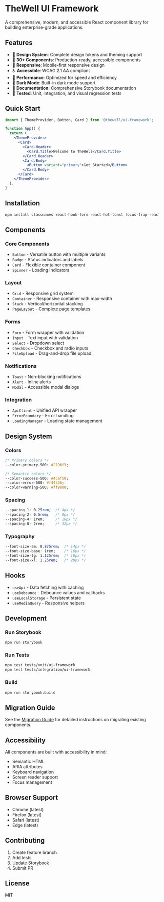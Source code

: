 # TheWell UI Framework

A comprehensive, modern, and accessible React component library for building enterprise-grade applications.

## Features

- 🎨 **Design System**: Complete design tokens and theming support
- 🧩 **30+ Components**: Production-ready, accessible components
- 📱 **Responsive**: Mobile-first responsive design
- ♿ **Accessible**: WCAG 2.1 AA compliant
- 🚀 **Performance**: Optimized for speed and efficiency
- 🌙 **Dark Mode**: Built-in dark mode support
- 📖 **Documentation**: Comprehensive Storybook documentation
- 🧪 **Tested**: Unit, integration, and visual regression tests

## Quick Start

```jsx
import { ThemeProvider, Button, Card } from '@thewell/ui-framework';

function App() {
  return (
    <ThemeProvider>
      <Card>
        <Card.Header>
          <Card.Title>Welcome to TheWell</Card.Title>
        </Card.Header>
        <Card.Body>
          <Button variant="primary">Get Started</Button>
        </Card.Body>
      </Card>
    </ThemeProvider>
  );
}
```

## Installation

```bash
npm install classnames react-hook-form react-hot-toast focus-trap-react @floating-ui/react framer-motion
```

## Components

### Core Components
- `Button` - Versatile button with multiple variants
- `Badge` - Status indicators and labels
- `Card` - Flexible container component
- `Spinner` - Loading indicators

### Layout
- `Grid` - Responsive grid system
- `Container` - Responsive container with max-width
- `Stack` - Vertical/horizontal stacking
- `PageLayout` - Complete page templates

### Forms
- `Form` - Form wrapper with validation
- `Input` - Text input with validation
- `Select` - Dropdown select
- `Checkbox` - Checkbox and radio inputs
- `FileUpload` - Drag-and-drop file upload

### Notifications
- `Toast` - Non-blocking notifications
- `Alert` - Inline alerts
- `Modal` - Accessible modal dialogs

### Integration
- `ApiClient` - Unified API wrapper
- `ErrorBoundary` - Error handling
- `LoadingManager` - Loading state management

## Design System

### Colors
```css
/* Primary colors */
--color-primary-500: #2196f3;

/* Semantic colors */
--color-success-500: #4caf50;
--color-error-500: #f44336;
--color-warning-500: #ff9800;
```

### Spacing
```css
--spacing-1: 0.25rem;  /* 4px */
--spacing-2: 0.5rem;   /* 8px */
--spacing-4: 1rem;     /* 16px */
--spacing-8: 2rem;     /* 32px */
```

### Typography
```css
--font-size-sm: 0.875rem;  /* 14px */
--font-size-base: 1rem;    /* 16px */
--font-size-lg: 1.125rem;  /* 18px */
--font-size-xl: 1.25rem;   /* 20px */
```

## Hooks

- `useApi` - Data fetching with caching
- `useDebounce` - Debounce values and callbacks
- `useLocalStorage` - Persistent state
- `useMediaQuery` - Responsive helpers

## Development

### Run Storybook
```bash
npm run storybook
```

### Run Tests
```bash
npm test tests/unit/ui-framework
npm test tests/integration/ui-framework
```

### Build
```bash
npm run storybook:build
```

## Migration Guide

See the [Migration Guide](./docs/MigrationGuide.mdx) for detailed instructions on migrating existing components.

## Accessibility

All components are built with accessibility in mind:
- Semantic HTML
- ARIA attributes
- Keyboard navigation
- Screen reader support
- Focus management

## Browser Support

- Chrome (latest)
- Firefox (latest)
- Safari (latest)
- Edge (latest)

## Contributing

1. Create feature branch
2. Add tests
3. Update Storybook
4. Submit PR

## License

MIT